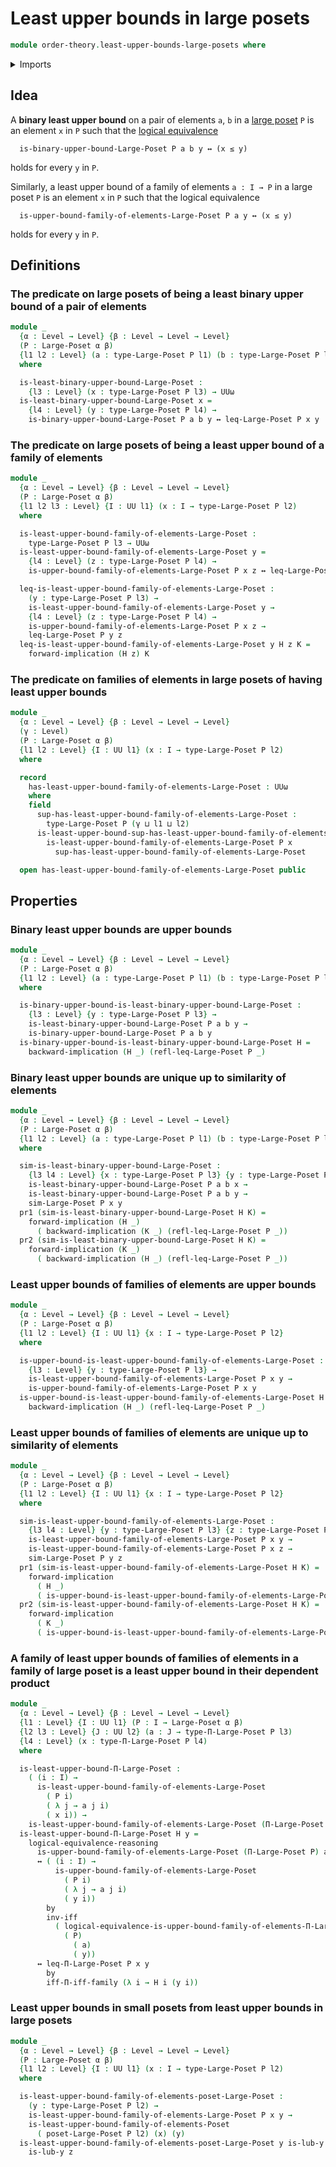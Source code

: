 # Least upper bounds in large posets

```agda
module order-theory.least-upper-bounds-large-posets where
```

<details><summary>Imports</summary>

```agda
open import foundation.dependent-pair-types
open import foundation.logical-equivalences
open import foundation.universe-levels

open import order-theory.dependent-products-large-posets
open import order-theory.large-posets
open import order-theory.least-upper-bounds-posets
open import order-theory.similarity-of-elements-large-posets
open import order-theory.upper-bounds-large-posets
```

</details>

## Idea

A **binary least upper bound** on a pair of elements `a`, `b` in a
[large poset](order-theory.large-posets.md) `P` is an element `x` in `P` such
that the [logical equivalence](foundation.logical-equivalences.md)

```text
  is-binary-upper-bound-Large-Poset P a b y ↔ (x ≤ y)
```

holds for every `y` in `P`.

Similarly, a least upper bound of a family of elements `a : I → P` in a
large poset `P` is an element `x` in `P` such
that the logical equivalence

```text
  is-upper-bound-family-of-elements-Large-Poset P a y ↔ (x ≤ y)
```

holds for every `y` in `P`.

## Definitions

### The predicate on large posets of being a least binary upper bound of a pair of elements

```agda
module _
  {α : Level → Level} {β : Level → Level → Level}
  (P : Large-Poset α β)
  {l1 l2 : Level} (a : type-Large-Poset P l1) (b : type-Large-Poset P l2)
  where

  is-least-binary-upper-bound-Large-Poset :
    {l3 : Level} (x : type-Large-Poset P l3) → UUω
  is-least-binary-upper-bound-Large-Poset x =
    {l4 : Level} (y : type-Large-Poset P l4) →
    is-binary-upper-bound-Large-Poset P a b y ↔ leq-Large-Poset P x y
```

### The predicate on large posets of being a least upper bound of a family of elements

```agda
module _
  {α : Level → Level} {β : Level → Level → Level}
  (P : Large-Poset α β)
  {l1 l2 l3 : Level} {I : UU l1} (x : I → type-Large-Poset P l2)
  where

  is-least-upper-bound-family-of-elements-Large-Poset :
    type-Large-Poset P l3 → UUω
  is-least-upper-bound-family-of-elements-Large-Poset y =
    {l4 : Level} (z : type-Large-Poset P l4) →
    is-upper-bound-family-of-elements-Large-Poset P x z ↔ leq-Large-Poset P y z

  leq-is-least-upper-bound-family-of-elements-Large-Poset :
    (y : type-Large-Poset P l3) →
    is-least-upper-bound-family-of-elements-Large-Poset y →
    {l4 : Level} (z : type-Large-Poset P l4) →
    is-upper-bound-family-of-elements-Large-Poset P x z →
    leq-Large-Poset P y z
  leq-is-least-upper-bound-family-of-elements-Large-Poset y H z K =
    forward-implication (H z) K
```

### The predicate on families of elements in large posets of having least upper bounds

```agda
module _
  {α : Level → Level} {β : Level → Level → Level}
  (γ : Level)
  (P : Large-Poset α β)
  {l1 l2 : Level} {I : UU l1} (x : I → type-Large-Poset P l2)
  where

  record
    has-least-upper-bound-family-of-elements-Large-Poset : UUω
    where
    field
      sup-has-least-upper-bound-family-of-elements-Large-Poset :
        type-Large-Poset P (γ ⊔ l1 ⊔ l2)
      is-least-upper-bound-sup-has-least-upper-bound-family-of-elements-Large-Poset :
        is-least-upper-bound-family-of-elements-Large-Poset P x
          sup-has-least-upper-bound-family-of-elements-Large-Poset

  open has-least-upper-bound-family-of-elements-Large-Poset public
```

## Properties

### Binary least upper bounds are upper bounds

```agda
module _
  {α : Level → Level} {β : Level → Level → Level}
  (P : Large-Poset α β)
  {l1 l2 : Level} (a : type-Large-Poset P l1) (b : type-Large-Poset P l2)
  where

  is-binary-upper-bound-is-least-binary-upper-bound-Large-Poset :
    {l3 : Level} {y : type-Large-Poset P l3} →
    is-least-binary-upper-bound-Large-Poset P a b y →
    is-binary-upper-bound-Large-Poset P a b y
  is-binary-upper-bound-is-least-binary-upper-bound-Large-Poset H =
    backward-implication (H _) (refl-leq-Large-Poset P _)
```

### Binary least upper bounds are unique up to similarity of elements

```agda
module _
  {α : Level → Level} {β : Level → Level → Level}
  (P : Large-Poset α β)
  {l1 l2 : Level} (a : type-Large-Poset P l1) (b : type-Large-Poset P l2)
  where

  sim-is-least-binary-upper-bound-Large-Poset :
    {l3 l4 : Level} {x : type-Large-Poset P l3} {y : type-Large-Poset P l4} →
    is-least-binary-upper-bound-Large-Poset P a b x →
    is-least-binary-upper-bound-Large-Poset P a b y →
    sim-Large-Poset P x y
  pr1 (sim-is-least-binary-upper-bound-Large-Poset H K) =
    forward-implication (H _)
      ( backward-implication (K _) (refl-leq-Large-Poset P _))
  pr2 (sim-is-least-binary-upper-bound-Large-Poset H K) =
    forward-implication (K _)
      ( backward-implication (H _) (refl-leq-Large-Poset P _))
```

### Least upper bounds of families of elements are upper bounds

```agda
module _
  {α : Level → Level} {β : Level → Level → Level}
  (P : Large-Poset α β)
  {l1 l2 : Level} {I : UU l1} {x : I → type-Large-Poset P l2}
  where

  is-upper-bound-is-least-upper-bound-family-of-elements-Large-Poset :
    {l3 : Level} {y : type-Large-Poset P l3} →
    is-least-upper-bound-family-of-elements-Large-Poset P x y →
    is-upper-bound-family-of-elements-Large-Poset P x y
  is-upper-bound-is-least-upper-bound-family-of-elements-Large-Poset H =
    backward-implication (H _) (refl-leq-Large-Poset P _)
```

### Least upper bounds of families of elements are unique up to similarity of elements

```agda
module _
  {α : Level → Level} {β : Level → Level → Level}
  (P : Large-Poset α β)
  {l1 l2 : Level} {I : UU l1} {x : I → type-Large-Poset P l2}
  where

  sim-is-least-upper-bound-family-of-elements-Large-Poset :
    {l3 l4 : Level} {y : type-Large-Poset P l3} {z : type-Large-Poset P l4} →
    is-least-upper-bound-family-of-elements-Large-Poset P x y →
    is-least-upper-bound-family-of-elements-Large-Poset P x z →
    sim-Large-Poset P y z
  pr1 (sim-is-least-upper-bound-family-of-elements-Large-Poset H K) =
    forward-implication
      ( H _)
      ( is-upper-bound-is-least-upper-bound-family-of-elements-Large-Poset P K)
  pr2 (sim-is-least-upper-bound-family-of-elements-Large-Poset H K) =
    forward-implication
      ( K _)
      ( is-upper-bound-is-least-upper-bound-family-of-elements-Large-Poset P H)
```

### A family of least upper bounds of families of elements in a family of large poset is a least upper bound in their dependent product

```agda
module _
  {α : Level → Level} {β : Level → Level → Level}
  {l1 : Level} {I : UU l1} (P : I → Large-Poset α β)
  {l2 l3 : Level} {J : UU l2} (a : J → type-Π-Large-Poset P l3)
  {l4 : Level} (x : type-Π-Large-Poset P l4)
  where

  is-least-upper-bound-Π-Large-Poset :
    ( (i : I) →
      is-least-upper-bound-family-of-elements-Large-Poset
        ( P i)
        ( λ j → a j i)
        ( x i)) →
    is-least-upper-bound-family-of-elements-Large-Poset (Π-Large-Poset P) a x
  is-least-upper-bound-Π-Large-Poset H y =
    logical-equivalence-reasoning
      is-upper-bound-family-of-elements-Large-Poset (Π-Large-Poset P) a y
      ↔ ( (i : I) →
          is-upper-bound-family-of-elements-Large-Poset
            ( P i)
            ( λ j → a j i)
            ( y i))
        by
        inv-iff
          ( logical-equivalence-is-upper-bound-family-of-elements-Π-Large-Poset
            ( P)
              ( a)
              ( y))
      ↔ leq-Π-Large-Poset P x y
        by
        iff-Π-iff-family (λ i → H i (y i))
```

### Least upper bounds in small posets from least upper bounds in large posets

```agda
module _
  {α : Level → Level} {β : Level → Level → Level}
  (P : Large-Poset α β)
  {l1 l2 : Level} {I : UU l1} (x : I → type-Large-Poset P l2)
  where

  is-least-upper-bound-family-of-elements-poset-Large-Poset :
    (y : type-Large-Poset P l2) →
    is-least-upper-bound-family-of-elements-Large-Poset P x y →
    is-least-upper-bound-family-of-elements-Poset
      ( poset-Large-Poset P l2) (x) (y)
  is-least-upper-bound-family-of-elements-poset-Large-Poset y is-lub-y z =
    is-lub-y z
```
